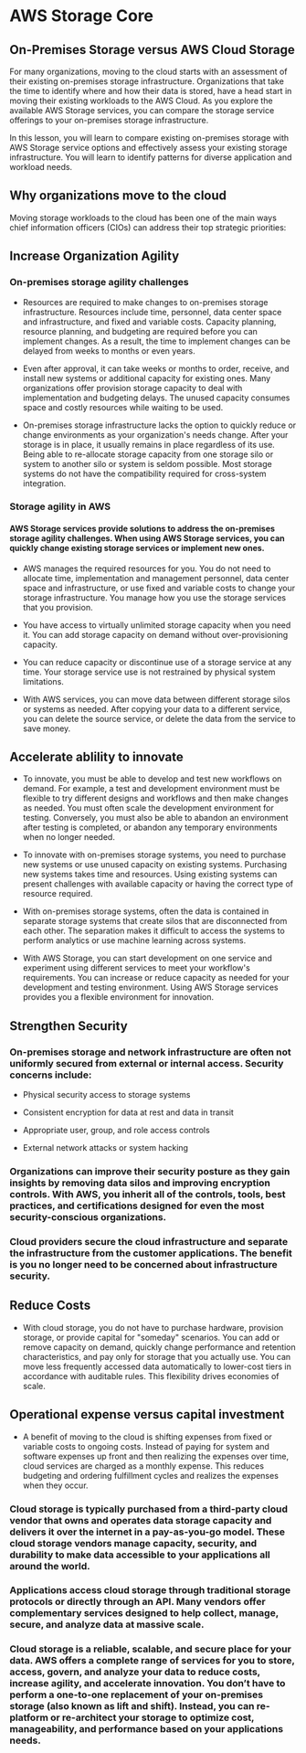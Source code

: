 # AWS Storage Core

## On-Premises Storage versus AWS Cloud Storage

For many organizations, moving to the cloud starts with an assessment of their existing on-premises storage infrastructure. Organizations that take the time to identify where and how their data is stored, have a head start in moving their existing workloads to the AWS Cloud. As you explore the available AWS Storage services, you can compare the storage service offerings to your on-premises storage infrastructure. 

In this lesson, you will learn to compare existing on-premises storage with AWS Storage service options and effectively assess your existing storage infrastructure. You will learn to identify patterns for diverse application and workload needs.

## Why organizations move to the cloud

Moving storage workloads to the cloud has been one of the main ways chief information officers (CIOs) can address their top strategic priorities:

## Increase Organization Agility

###  On-premises storage agility challenges

-   Resources are required to make changes to on-premises storage infrastructure. Resources include time, personnel, data center space and infrastructure, and fixed and variable costs. Capacity planning, resource planning, and budgeting are required before you can implement changes. As a result, the time to implement changes can be delayed from weeks to months or even years. 

-   Even after approval, it can take weeks or months to order, receive, and install new systems or additional capacity for existing ones. Many organizations offer provision storage capacity to deal with implementation and budgeting delays. The unused capacity consumes space and costly resources while waiting to be used.

-   On-premises storage infrastructure lacks the option to quickly reduce or change environments as your organization's needs change. After your storage is in place, it usually remains in place regardless of its use. Being able to re-allocate storage capacity from one storage silo or system to another silo or system is seldom possible. Most storage systems do not have the compatibility required for cross-system integration.

### Storage agility in AWS

#### AWS Storage services provide solutions to address the on-premises storage agility challenges. When using AWS Storage services, you can quickly change existing storage services or implement new ones.

-   AWS manages the required resources for you. You do not need to allocate time, implementation and management personnel, data center space and infrastructure, or use fixed and variable costs to change your storage infrastructure. You manage how you use the storage services that you provision.

-   You have access to virtually unlimited storage capacity when you need it. You can add storage capacity on demand without over-provisioning capacity.

-   You can reduce capacity or discontinue use of a storage service at any time. Your storage service use is not restrained by physical system limitations. 

-   With AWS services, you can move data between different storage silos or systems as needed. After copying your data to a different service, you can delete the source service, or delete the data from the service to save money. 

## Accelerate ablility to innovate

-   To innovate, you must be able to develop and test new workflows on demand. For example, a test and development environment must be flexible to try different designs and workflows and then make changes as needed. You must often scale the development environment for testing. Conversely, you must also be able to abandon an environment after testing is completed, or abandon any temporary environments when no longer needed.  

-   To innovate with on-premises storage systems, you need to purchase new systems or use unused capacity on existing systems. Purchasing new systems takes time and resources. Using existing systems can present challenges with available capacity or having the correct type of resource required.

-   With on-premises storage systems, often the data is contained in separate storage systems that create silos that are disconnected from each other. The separation makes it difficult to access the systems to perform analytics or use machine learning across systems.

-   With AWS Storage, you can start development on one service and experiment using different services to meet your workflow's requirements. You can increase or reduce capacity as needed for your development and testing environment. Using AWS Storage services provides you a flexible environment for innovation.

## Strengthen Security 

### On-premises storage and network infrastructure are often not uniformly secured from external or internal access. Security concerns include:

-   Physical security access to storage systems

-   Consistent encryption for data at rest and data in transit

-   Appropriate user, group, and role access controls

-   External network attacks or system hacking

### Organizations can improve their security posture as they gain insights by removing data silos and improving encryption controls. With AWS, you inherit all of the controls, tools, best practices, and certifications designed for even the most security-conscious organizations. 

### Cloud providers secure the cloud infrastructure and separate the infrastructure from the customer applications. The benefit is you no longer need to be concerned about infrastructure security.

## Reduce Costs

-   With cloud storage, you do not have to purchase hardware, provision storage, or provide capital for "someday" scenarios. You can add or remove capacity on demand, quickly change performance and retention characteristics, and pay only for storage that you actually use. You can move less frequently accessed data automatically to lower-cost tiers in accordance with auditable rules. This flexibility drives economies of scale. 

## Operational expense versus capital investment

-   A benefit of moving to the cloud is shifting expenses from fixed or variable costs to ongoing costs. Instead of paying for system and software expenses up front and then realizing the expenses over time, cloud services are charged as a monthly expense. This reduces budgeting and ordering fulfillment cycles and realizes the expenses when they occur.

### Cloud storage is typically purchased from a third-party cloud vendor that owns and operates data storage capacity and delivers it over the internet in a pay-as-you-go model. These cloud storage vendors manage capacity, security, and durability to make data accessible to your applications all around the world.

### Applications access cloud storage through traditional storage protocols or directly through an API. Many vendors offer complementary services designed to help collect, manage, secure, and analyze data at massive scale.



### Cloud storage is a reliable, scalable, and secure place for your data. AWS offers a complete range of services for you to store, access, govern, and analyze your data to reduce costs, increase agility, and accelerate innovation. You don’t have to perform a one-to-one replacement of your on-premises storage (also known as lift and shift). Instead, you can re-platform or re-architect your storage to optimize cost, manageability, and performance based on your applications needs.
